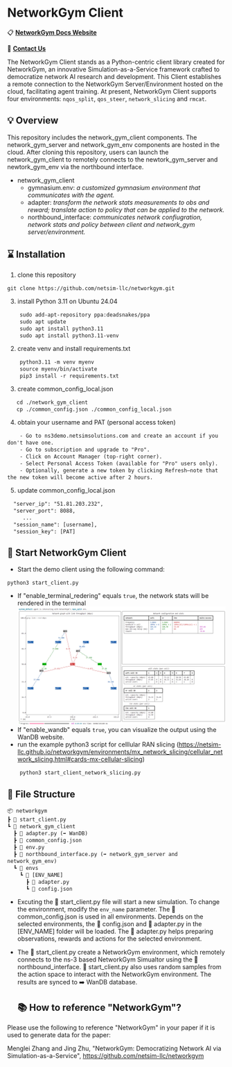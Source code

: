 # NetworkGym Client

📋 **[NetworkGym Docs Website](https://netsim-llc.github.io/networkgym)**

📧 **[Contact Us](mailto:support@netsimsolutions.com)**

The NetworkGym Client stands as a Python-centric client library created for NetworkGym, an innovative Simulation-as-a-Service framework crafted to democratize network AI research and development. This Client establishes a remote connection to the NetworkGym Server/Environment hosted on the cloud, facilitating agent training.
At present, NetworkGym Client supports four environments: `nqos_split`, `qos_steer`, `network_slicing` and `rmcat`.

## 💡 Overview

This repository includes the network_gym_client components. The network_gym_server and network_gym_env components are hosted in the cloud. After cloning this repository, users can launch the network_gym_client to remotely connects to the newtork_gym_server and newtork_gym_env via the northbound interface.

- network_gym_client
  - gymnasium.env: *a customized gymnasium environment that communicates with the agent.*
  - adapter: *transform the network stats measurements to obs and reward; translate action to policy that can be applied to the network.*
  - northbound_interface: *communicates network confiugration, network stats and policy between client and network_gym server/environment.*


## ⌛ Installation
1. clone this repository
   
```
git clone https://github.com/netsim-llc/networkgym.git
```

3. install Python 3.11 on Ubuntu 24.04
 
```
    sudo add-apt-repository ppa:deadsnakes/ppa
    sudo apt update
    sudo apt install python3.11
    sudo apt install python3.11-venv
```

2. create venv and install requirements.txt 

```
    python3.11 -m venv myenv
    source myenv/bin/activate
    pip3 install -r requirements.txt
```


3. create common_config_local.json

```
   cd ./network_gym_client
   cp ./common_config.json ./common_config_local.json
```

4. obtain your username and PAT (personal access token)

```
    - Go to ns3demo.netsimsolutions.com and create an account if you don't have one.
    - Go to subscription and upgrade to "Pro". 
    - Click on Account Manager (top-right corner).
    - Select Personal Access Token (available for "Pro" users only).
    - Optionally, generate a new token by clicking Refresh—note that the new token will become active after 2 hours.
```

5. update common_config_local.json

```
  "server_ip": "51.81.203.232",
  "server_port": 8088,
     ...
  "session_name": [username],
  "session_key": [PAT]
```

## 🚀 Start NetworkGym Client

- Start the demo client using the following command:
```
python3 start_client.py
```

- If "enable_terminal_redering" equals `true`, the network stats will be rendered in the terminal
![gui](gui.png)
- If "enable_wandb" equals `true`, you can visualize the output using the WanDB website.
- run the example python3 script for celllular RAN slicing (https://netsim-llc.github.io/networkgym/environments/mx_network_slicing/cellular_network_slicing.html#cards-mx-cellular-slicing) 

```
    python3 start_client_network_slicing.py 
```

## 📁 File Structure

```
📦 networkgym
┣ 📜 start_client.py
┗ 📂 network_gym_client
  ┣ 📜 adapter.py (➡️ WanDB)
  ┣ 📜 common_config.json
  ┣ 📜 env.py
  ┣ 📜 northbound_interface.py (➡️ network_gym_server and network_gym_env)
  ┗ 📂 envs
    ┗ 📂 [ENV_NAME]
      ┣ 📜 adapter.py
      ┗ 📜 config.json
```

- Excuting the 📜 start_client.py file will start a new simulation. To change the environment, modify the `env_name` parameter. The 📜 common_config.json is used in all environments. Depends on the selected environments, the 📜 config.json and 📜 adapter.py in the [ENV_NAME] folder will be loaded. The 📜 adapter.py helps preparing observations, rewards and actions for the selected environment.
- The 📜 start_client.py create a NetworkGym environment, which remotely connects to the ns-3 based NetworkGym Simualtor using the 📜 northbound_interface. 📜 start_client.py also uses random samples from the action space to interact with the NetworkGym environment. The results are synced to ➡️ WanDB database.

  ## 📚 How to reference "NetworkGym"?

Please use the following to reference "NetworkGym" in your paper if it is used to generate data for the paper: 

Menglei Zhang and Jing Zhu, "NetworkGym: Democratizing Network AI via Simulation-as-a-Service", https://github.com/netsim-llc/networkgym 

